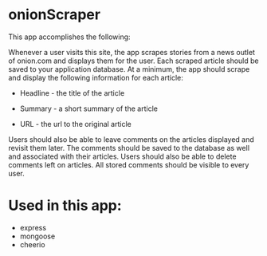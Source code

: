 # onionScraper


This app accomplishes the following:

Whenever a user visits this site, the app scrapes stories from a news outlet of onion.com and displays them for the user. Each scraped article should be saved to your application database. At a minimum, the app should scrape and display the following information for each article:


 * Headline - the title of the article

 * Summary - a short summary of the article

 * URL - the url to the original article

 

Users should also be able to leave comments on the articles displayed and revisit them later. The comments should be saved to the database as well and associated with their articles. Users should also be able to delete comments left on articles. All stored comments should be visible to every user.

# Used in this app:
* express
* mongoose
* cheerio
